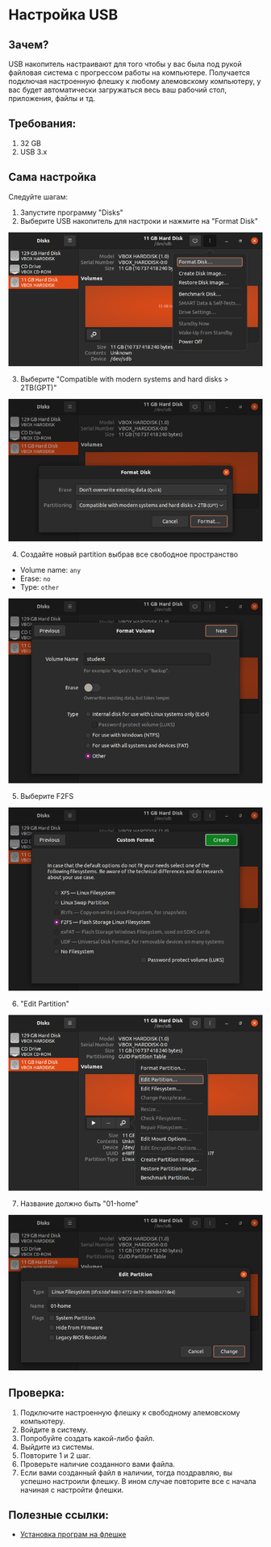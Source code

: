 # Настройка USB 
## Зачем?
USB накопитель настраивают для того чтобы у вас была под рукой файловая система с прогрессом работы на компьютере. Получается подключая настроенную флешку к любому алемовскому компьютеру, у вас будет автоматически загружаться весь ваш рабочий стол, приложения, файлы и тд.

## Требования:
1. 32 GB
2. USB 3.x

## Сама настройка
Следуйте шагам:

1. Запустите программу "Disks"
2. Выберите USB накопитель для настроки и нажмите на "Format Disk"

![img1](img/usb-configuration/1.png)

3. Выберите "Compatible with modern systems and hard disks > 2TB(GPT)"

![img3](img/usb-configuration/2.png)

4. Создайте новый partition выбрав все свободное пространство

- Volume name: `any`
- Erase: `no`
- Type: `other`

![img6](img/usb-configuration/3.png)

5. Выберите F2FS

![img7](img/usb-configuration/4.png)

6. "Edit Partition"

![img8](img/usb-configuration/5.png)

7. Название должно быть "01-home"

![img9](img/usb-configuration/6.png)

## Проверка:
1. Подключите настроенную флешку к свободному алемовскому компьютеру.
2. Войдите в систему.
3. Попробуйте создать какой-либо файл.
4. Выйдите из системы.
5. Повторите 1 и 2 шаг.
6. Проверьте наличие созданного вами файла.
7. Если вами созданный файл в наличии, тогда поздравляю, вы успешно настроили флешку. В ином случае повторите все с начала начиная с настройти флешки.

## Полезные ссылки:
- [Установка програм на флешке](usb-application-installation.md)
